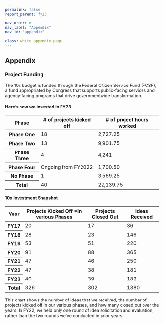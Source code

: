 ```yaml
---
permalink: false
report_parent: fy23

nav_order: 6
nav_label: "Appendix"
nav_id: "appendix"

class: white appendix-page
---
```

## Appendix

### Project Funding

The 10x budget is funded through the Federal Citizen Service Fund (FCSF), a fund appropriated by Congress that supports public-facing services and agency-facing programs that drive governmentwide transformation. 

#### Here’s how we invested in FY23

<table class="usa-table usa-table--striped usa-table--stacked">
  <thead>
    <tr>
      <th scope="col">Phase</th>
      <th scope="col"># of projects kicked off</th>
      <th scope="col"># of project hours worked</th>
    </tr>
  </thead>
  <tbody>
    <tr>
      <th data-label="Phase" scope="row">Phase One</th>
      <td data-label="# of projects kicked off">18</td>
      <td data-label="# of project hours worked">2,727.25</td>
    </tr>
    <tr>
      <th data-label="Phase" scope="row">Phase Two</th>
      <td data-label="# of projects kicked off">13</td>
      <td data-label="# of project hours worked">9,901.75</td>
    </tr>
    <tr>
      <th data-label="Phase" scope="row">Phase Three</th>
      <td data-label="# of projects kicked off">4</td>
      <td data-label="# of project hours worked">4,241</td>
    </tr>
    <tr>
      <th data-label="Phase" scope="row">Phase Four</th>
      <td data-label="# of projects kicked off">Ongoing from FY2022</td>
      <td data-label="# of project hours worked">1,700.50</td>
    </tr>
    <tr>
      <th data-label="Phase" scope="row">No Phase</th>
      <td data-label="# of projects kicked off">1</td>
      <td data-label="# of project hours worked">3,569.25</td>
    </tr>
    <tr>
      <th data-label="Phase" scope="row" scope="row">Total</th>
      <td data-label="# of projects kicked off">40</td>
      <td data-label="# of project hours worked">22,139.75</td>
    </tr>
  </tbody>
</table>

#### 10x Investment Snapshot

<table class="usa-table usa-table--striped usa-table--stacked">
  <thead>
    <tr>
      <th scope="col">Year</th>
      <th scope="col">Projects Kicked Off *In various Phases</th>
      <th scope="col">Projects Closed Out</th>
      <th scope="col">Ideas Received</th>
    </tr>
  </thead>
  <tbody>
    <tr>
      <th data-label="Year" scope="row">FY17</th>
      <td data-label="Projects Kicked Off *In various Phases">20</td>
      <td data-label="Projects Closed Out">17</td>
      <td data-label="Ideas Received">36</td>
    </tr>
    <tr>
      <th data-label="Year" scope="row">FY18</th>
      <td data-label="Projects Kicked Off *In various Phases">28</td>
      <td data-label="Projects Closed Out">23</td>
      <td data-label="Ideas Received">146</td>
    </tr>
    <tr>
      <th data-label="Year" scope="row">FY19</th>
      <td data-label="Projects Kicked Off *In various Phases">53</td>
      <td data-label="Projects Closed Out">51</td>
      <td data-label="Ideas Received">220</td>
    </tr>
    <tr>
      <th data-label="Year" scope="row">FY20</th>
      <td data-label="Projects Kicked Off *In various Phases">91</td>
      <td data-label="Projects Closed Out">88</td>
      <td data-label="Ideas Received">365</td>
    </tr>
    <tr>
      <th data-label="Year" scope="row">FY21</th>
      <td data-label="Projects Kicked Off *In various Phases">47</td>
      <td data-label="Projects Closed Out">46</td>
      <td data-label="Ideas Received">250</td>
    </tr>
    <tr>
      <th data-label="Year" scope="row">FY22</th>
      <td data-label="Projects Kicked Off *In various Phases">47</td>
      <td data-label="Projects Closed Out">38</td>
      <td data-label="Ideas Received">181</td>
    </tr>
    <tr>
      <th data-label="Year" scope="row">FY23</th>
      <td data-label="Projects Kicked Off *In various Phases">40</td>
      <td data-label="Projects Closed Out">39</td>
      <td data-label="Ideas Received">182</td>
    </tr>
    <tr>
      <th data-label="Year" scope="row">Total</th>
      <td data-label="Projects Kicked Off *In various Phases">326</td>
      <td data-label="Projects Closed Out">302</td>
      <td data-label="Ideas Received">1380</td>
    </tr>
  </tbody>
</table>

This chart shows the number of ideas that we received, the number of projects kicked off in our various phases, and how many closed out over the years. In FY22, we held only one round of idea solicitation and evaluation, rather than the two rounds we’ve conducted in prior years. 